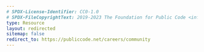 ```yaml
---
# SPDX-License-Identifier: CC0-1.0
# SPDX-FileCopyrightText: 2019-2023 The Foundation for Public Code <info@publiccode.net>
type: Resource
layout: redirected
sitemap: false
redirect_to: https://publiccode.net/careers/community
---
```

